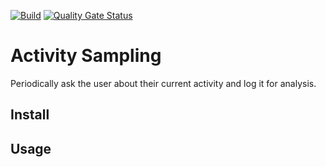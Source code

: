 ﻿[![Build](https://github.com/falkoschumann/activity-sampling-java/actions/workflows/build.yml/badge.svg)](https://github.com/falkoschumann/activity-sampling-java/actions/workflows/build.yml)
[![Quality Gate Status](https://sonarcloud.io/api/project_badges/measure?project=falkoschumann_activity-sampling-java&metric=alert_status)](https://sonarcloud.io/summary/new_code?id=falkoschumann_activity-sampling-java)

# Activity Sampling

Periodically ask the user about their current activity and log it for analysis.

## Install

## Usage
